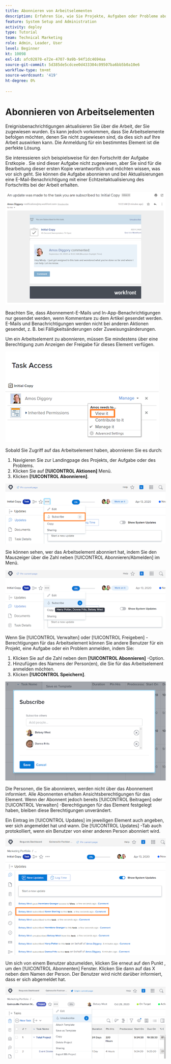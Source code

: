 ```yaml
---
title: Abonnieren von Arbeitselementen
description: Erfahren Sie, wie Sie Projekte, Aufgaben oder Probleme abonnieren können, um Benachrichtigungen zu erhalten, wenn Kommentare zu dem Element erstellt werden.
feature: System Setup and Administration
activity: deploy
type: Tutorial
team: Technical Marketing
role: Admin, Leader, User
level: Beginner
kt: 10098
exl-id: afc02878-e72e-4707-9a9b-94f1dc4694aa
source-git-commit: 5d385de5cdcee0d433304c09507ba6bb5b0a10e6
workflow-type: tm+mt
source-wordcount: '419'
ht-degree: 0%

---
```


# Abonnieren von Arbeitselementen

Ereignisbenachrichtigungen aktualisieren Sie über die Arbeit, der Sie zugewiesen wurden. Es kann jedoch vorkommen, dass Sie Arbeitselemente befolgen möchten, denen Sie nicht zugewiesen sind, da dies sich auf Ihre Arbeit auswirken kann. Die Anmeldung für ein bestimmtes Element ist die perfekte Lösung.

Sie interessieren sich beispielsweise für den Fortschritt der Aufgabe Erstkopie . Sie sind dieser Aufgabe nicht zugewiesen, aber Sie sind für die Bearbeitung dieser ersten Kopie verantwortlich und möchten wissen, was vor sich geht. Sie können die Aufgabe abonnieren und bei Aktualisierungen eine E-Mail-Benachrichtigung mit einer Echtzeitaktualisierung des Fortschritts bei der Arbeit erhalten.

![E-Mail aus einem Aufgabenkopent](assets/admin-fund-user-notifications-10.png)

Beachten Sie, dass Abonnement-E-Mails und In-App-Benachrichtigungen nur gesendet werden, wenn Kommentare zu dem Artikel gesendet werden. E-Mails und Benachrichtigungen werden nicht bei anderen Aktionen gesendet, z. B. bei Fälligkeitsänderungen oder Zuweisungsänderungen.

Um ein Arbeitselement zu abonnieren, müssen Sie mindestens über eine Berechtigung zum Anzeigen der Freigabe für dieses Element verfügen.

![[!UICONTROL Aufgabenzugriff] Fenster](assets/admin-fund-user-notifications-11.png)

Sobald Sie Zugriff auf das Arbeitselement haben, abonnieren Sie es durch:

1. Navigieren Sie zur Landingpage des Projekts, der Aufgabe oder des Problems.
1. Klicken Sie auf **[!UICONTROL Aktionen]** Menü.
1. Klicken **[!UICONTROL Abonnieren]**.

![[!UICONTROL Abonnieren] Option im Aufgabenmenü](assets/admin-fund-user-notifications-12.png)

Sie können sehen, wer das Arbeitselement abonniert hat, indem Sie den Mauszeiger über die Zahl neben [!UICONTROL Abonnieren/Abmelden] im Menü.

![Aufgabenmenü, das anzeigt, wer sich angemeldet hat](assets/admin-fund-user-notifications-13.png)

Wenn Sie [!UICONTROL Verwalten] oder [!UICONTROL Freigeben] -Berechtigungen für das Arbeitselement können Sie andere Benutzer für ein Projekt, eine Aufgabe oder ein Problem anmelden, indem Sie:

1. Klicken Sie auf die Zahl neben dem **[!UICONTROL Abonnieren]** -Option.
1. Hinzufügen des Namens der Person(en), die Sie für das Arbeitselement anmelden möchten.
1. Klicken **[!UICONTROL Speichern]**.

![[!UICONTROL Abonnieren] Fenster](assets/admin-fund-user-notifications-15.png)

Die Personen, die Sie abonnieren, werden nicht über das Abonnement informiert. Alle Abonnenten erhalten Ansichtsberechtigungen für das Element. Wenn der Abonnent jedoch bereits [!UICONTROL Beitragen] oder [!UICONTROL Verwalten] -Berechtigungen für das Element festgelegt haben, bleiben diese Berechtigungen unverändert.

Ein Eintrag im [!UICONTROL Updates] im jeweiligen Element auch angeben, wer sich angemeldet hat und wann. Die [!UICONTROL Updates] -Tab auch protokolliert, wenn ein Benutzer von einer anderen Person abonniert wird.

![[!UICONTROL Updates] Seite einer Aufgabe, die ein Abonnement anzeigt](assets/admin-fund-user-notifications-16.png)

Um sich von einem Benutzer abzumelden, klicken Sie erneut auf den Punkt , um den [!UICONTROL Abonnenten] Fenster. Klicken Sie dann auf das X neben dem Namen der Person. Der Benutzer wird nicht darüber informiert, dass er sich abgemeldet hat.

![[!UICONTROL Abmelden] Menüoption in einem Projekt](assets/admin-fund-user-notifications-14.png)

<!---
learn more URL: Subscribe to items in Workfront
--->
